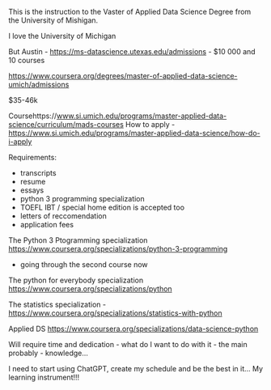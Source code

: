 This is the instruction to the Vaster of Applied Data Science Degree from the University
of Mishigan.

I love the University of Michigan

But Austin - https://ms-datascience.utexas.edu/admissions - $10 000 and 10 courses 

https://www.coursera.org/degrees/master-of-applied-data-science-umich/admissions

$35-46k 

Coursehttps://www.si.umich.edu/programs/master-applied-data-science/curriculum/mads-courses
How to apply - https://www.si.umich.edu/programs/master-applied-data-science/how-do-i-apply

Requirements:
- transcripts
- resume
- essays
- python 3 programming specialization
- TOEFL IBT / special home edition is accepted too
- letters of reccomendation
- application fees

The Python 3 Ptogramming specialization https://www.coursera.org/specializations/python-3-programming
- going through the second course now

The python for everybody specialization https://www.coursera.org/specializations/python 

The statistics specialization - https://www.coursera.org/specializations/statistics-with-python

Applied DS https://www.coursera.org/specializations/data-science-python

Will require time and dedication - what do I want to do with it - the main probably - knowledge...

I need to start using ChatGPT, create my schedule and be the best in it...
My learning instrument!!! 

